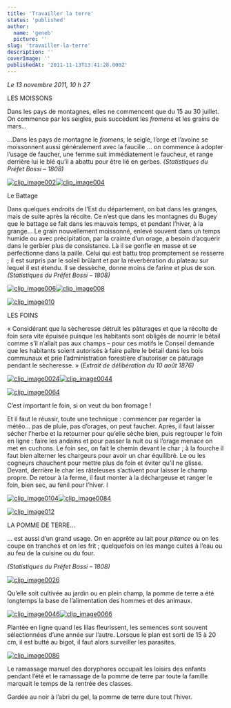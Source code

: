 ```yaml
---
title: 'Travailler la terre'
status: 'published'
author:
  name: 'geneb'
  picture: ''
slug: 'travailler-la-terre'
description: ''
coverImage: ''
publishedAt: '2011-11-13T13:41:28.000Z'
---
```


*Le 13 novembre 2011, 10 h 27*

LES MOISSONS

Dans les pays de montagnes, elles ne commencent que du 15 au 30 juillet. On commence par les seigles, puis succèdent les *fromens* et les grains de mars…

…Dans les pays de montagne le *fromens*, le seigle, l’orge et l’avoine se moissonnent aussi généralement avec la faucille … on commence à adopter l’usage de faucher, une femme suit immédiatement le faucheur, et range derrière lui le blé qu’il a abattu pour être lié en gerbes. *(Statistiques du Préfet Bossi – 1808)*

[![clip_image002](img/beguelins/Windows-Live-Writer/85de6aeade0c_139E9/clip_image002_thumb.jpg "clip_image002")](img/beguelins/Windows-Live-Writer/85de6aeade0c_139E9/clip_image002_2.jpg)[![clip_image004](img/beguelins/Windows-Live-Writer/85de6aeade0c_139E9/clip_image004_thumb.jpg "clip_image004")](img/beguelins/Windows-Live-Writer/85de6aeade0c_139E9/clip_image004_2.jpg)

Le Battage

Dans quelques endroits de l’Est du département, on bat dans les granges, mais de suite après la récolte. Ce n’est que dans les montagnes du Bugey que le battage se fait dans les mauvais temps, et pendant l’hiver, à la grange… Le grain nouvellement moissonné, enlevé souvent dans un temps humide ou avec précipitation, par la crainte d’un orage, a besoin d’acquérir dans le gerbier plus de consistance. Là il se gonfle en masse et se perfectionne dans la paille. Celui qui est battu trop promptement se resserre ; il est surpris par le soleil brûlant et par la réverbération du plateau sur lequel il est étendu. Il se dessèche, donne moins de farine et plus de son. *(Statistiques du Préfet Bossi – 1808)*

[![clip_image006](img/beguelins/Windows-Live-Writer/85de6aeade0c_139E9/clip_image006_thumb.jpg "clip_image006")](img/beguelins/Windows-Live-Writer/85de6aeade0c_139E9/clip_image006_2.jpg)[![clip_image008](img/beguelins/Windows-Live-Writer/85de6aeade0c_139E9/clip_image008_thumb.jpg "clip_image008")](img/beguelins/Windows-Live-Writer/85de6aeade0c_139E9/clip_image008_2.jpg)

[![clip_image010](img/beguelins/Windows-Live-Writer/85de6aeade0c_139E9/clip_image010_thumb.jpg "clip_image010")](img/beguelins/Windows-Live-Writer/85de6aeade0c_139E9/clip_image010_2.jpg)

LES FOINS

« Considérant que la sècheresse détruit les pâturages et que la récolte de foin sera vite épuisée puisque les habitants sont obligés de nourrir le bétail comme s’il n’allait pas aux champs – pour ces motifs le Conseil demande que les habitants soient autorisés à faire paître le bétail dans les bois communaux et prie l’administration forestière d’autoriser ce pâturage pendant le sècheresse. » (*Extrait de délibération du 10 août 1876)*

[![clip_image0024](img/beguelins/Windows-Live-Writer/85de6aeade0c_139E9/clip_image002_4__thumb.jpg "clip_image002[4]")](img/beguelins/Windows-Live-Writer/85de6aeade0c_139E9/clip_image002_4_.jpg)[![clip_image0044](img/beguelins/Windows-Live-Writer/85de6aeade0c_139E9/clip_image004_4__thumb.jpg "clip_image004[4]")](img/beguelins/Windows-Live-Writer/85de6aeade0c_139E9/clip_image004_4_.jpg)

[![clip_image0064](img/beguelins/Windows-Live-Writer/85de6aeade0c_139E9/clip_image006_4__thumb.jpg "clip_image006[4]")](img/beguelins/Windows-Live-Writer/85de6aeade0c_139E9/clip_image006_4_.jpg)

C’est important le foin, si on veut du bon fromage !

Et il faut le réussir, toute une technique : commencer par regarder la météo… pas de pluie, pas d’orages, on peut faucher. Après, il faut laisser sécher l’herbe et la retourner pour qu’elle sèche bien, puis regrouper le foin en ligne : faire les andains et pour passer la nuit ou si l’orage menace on met en cuchons. Le foin sec, on fait le chemin devant le char ; à la fourche il faut bien alterner les chargeurs pour avoir un char équilibré. Le ou les cogneurs chauchent pour mettre plus de foin et éviter qu’il ne glisse. Devant, derrière le char les râteleuses s’activent pour laisser le champ propre. De retour à la ferme, il faut monter à la déchargeuse et ranger le foin, bien sec, au fenil pour l’hiver. l

[![clip_image0104](img/beguelins/Windows-Live-Writer/85de6aeade0c_139E9/clip_image010_4__thumb.jpg "clip_image010[4]")](img/beguelins/Windows-Live-Writer/85de6aeade0c_139E9/clip_image010_4_.jpg)[![clip_image0084](img/beguelins/Windows-Live-Writer/85de6aeade0c_139E9/clip_image008_4__thumb.jpg "clip_image008[4]")](img/beguelins/Windows-Live-Writer/85de6aeade0c_139E9/clip_image008_4_.jpg)

[![clip_image012](img/beguelins/Windows-Live-Writer/85de6aeade0c_139E9/clip_image012_thumb.jpg "clip_image012")](img/beguelins/Windows-Live-Writer/85de6aeade0c_139E9/clip_image012_2.jpg)

LA POMME DE TERRE…

… est aussi d’un grand usage. On en apprête au lait pour *pitance* ou on les coupe en tranches et on les frit ; quelquefois on les mange cuites à l’eau ou au feu de la cuisine ou du four.

*(Statistiques du Préfet Bossi – 1808)*

[![clip_image0026](img/beguelins/Windows-Live-Writer/85de6aeade0c_139E9/clip_image002_6__thumb.jpg "clip_image002[6]")](img/beguelins/Windows-Live-Writer/85de6aeade0c_139E9/clip_image002_6_.jpg)

Qu’elle soit cultivée au jardin ou en plein champ, la pomme de terre a été longtemps la base de l’alimentation des hommes et des animaux.

[![clip_image0046](img/beguelins/Windows-Live-Writer/85de6aeade0c_139E9/clip_image004_6__thumb.jpg "clip_image004[6]")](img/beguelins/Windows-Live-Writer/85de6aeade0c_139E9/clip_image004_6_.jpg)[![clip_image0066](img/beguelins/Windows-Live-Writer/85de6aeade0c_139E9/clip_image006_6__thumb.jpg "clip_image006[6]")](img/beguelins/Windows-Live-Writer/85de6aeade0c_139E9/clip_image006_6_.jpg)

Plantée en ligne quand les lilas fleurissent, les semences sont souvent sélectionnées d’une année sur l’autre. Lorsque le plan est sorti de 15 à 20 cm, il est butté au bigot, il faut alors surveiller les parasites.

[![clip_image0086](img/beguelins/Windows-Live-Writer/85de6aeade0c_139E9/clip_image008_6__thumb.jpg "clip_image008[6]")](img/beguelins/Windows-Live-Writer/85de6aeade0c_139E9/clip_image008_6_.jpg)

Le ramassage manuel des doryphores occupait les loisirs des enfants pendant l’été et le ramassage de la pomme de terre par toute la famille marquait le temps de la rentrée des classes.

Gardée au noir à l’abri du gel, la pomme de terre dure tout l’hiver.
